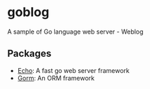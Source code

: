 # goblog

A sample of Go language web server - Weblog

## Packages
* [Echo](https://github.com/labstack/echo): A fast go web server framework
* [Gorm](https://gorm.io): An ORM framework